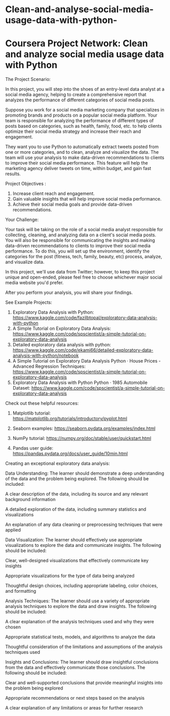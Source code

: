 # Clean-and-analyse-social-media-usage-data-with-python-
# Coursera Project Network: Clean and analyze social media usage data with Python

The Project Scenario: 

In this project, you will step into the shoes of an entry-level data analyst at a social media agency, helping to  create a comprehensive report that analyzes the performance of different categories of social media posts.

Suppose you work for a social media marketing company that specializes in promoting brands and products on a popular social media platform. Your team is responsible for analyzing the performance of different types of posts based on categories, such as health, family, food, etc. to help clients optimize their social media strategy and increase their reach and engagement.  

They want you to use Python to automatically extract tweets posted from one or more categories, and to clean, analyze and visualize the data. The team will use your analysis to  make data-driven recommendations to clients to improve their social media performance. This feature will help the marketing agency deliver tweets on time, within budget, and gain fast results.

Project Objectives :

1. Increase client reach and engagement.
2. Gain valuable insights that will help improve social media performance.
3. Achieve their social media goals and provide data-driven recommendations.


Your Challenge:

Your task will be taking on the role of a social media analyst responsible for collecting, cleaning, and analyzing data on a client's social media posts. You will also be responsible for communicating the insights and making data-driven recommendations to clients to improve their social media performance.  To do this, you will  set up the environment, identify the categories for the post (fitness, tech, family, beauty, etc)  process, analyze, and visualize data.

In this project, we'll use data from Twitter; however, to keep this project unique and open-ended, please feel free to choose whichever major social media website you'd prefer.

After you perform your analysis, you will share your findings.

See Example Projects: 

1. Exploratory Data Analysis with Python: https://www.kaggle.com/code/fazilbtopal/exploratory-data-analysis-with-python
2. A Simple Tutorial on Exploratory Data Analysis: https://www.kaggle.com/code/spscientist/a-simple-tutorial-on-exploratory-data-analysis
3. Detailed exploratory data analysis with python: https://www.kaggle.com/code/ekami66/detailed-exploratory-data-analysis-with-python/notebook
4. A Simple Tutorial on Exploratory Data Analysis
Python · House Prices - Advanced Regression Techniques: https://www.kaggle.com/code/spscientist/a-simple-tutorial-on-exploratory-data-analysis
5. Exploratory Data Analysis with Python
Python · 1985 Automobile Dataset: https://www.kaggle.com/code/spscientist/a-simple-tutorial-on-exploratory-data-analysis

Check out these helpful resources:

1. Matplotlib tutorial: https://matplotlib.org/tutorials/introductory/pyplot.html

2. Seaborn examples: https://seaborn.pydata.org/examples/index.html

3. NumPy tutorial: https://numpy.org/doc/stable/user/quickstart.html

4. Pandas user guide: https://pandas.pydata.org/docs/user_guide/10min.html


Creating an exceptional exploratory data analysis:

Data Understanding: The learner should demonstrate a deep understanding of the data and the problem being explored. The following should be included:

A clear description of the data, including its source and any relevant background information

A detailed exploration of the data, including summary statistics and visualizations

An explanation of any data cleaning or preprocessing techniques that were applied 

Data Visualization: The learner should effectively use appropriate visualizations to explore the data and communicate insights. The following should be included:

Clear, well-designed visualizations that effectively communicate key insights

Appropriate visualizations for the type of data being analyzed

Thoughtful design choices, including appropriate labeling, color choices, and formatting 

Analysis Techniques: The learner should use a variety of appropriate analysis techniques to explore the data and draw insights. The following should be included:

A clear explanation of the analysis techniques used and why they were chosen

Appropriate statistical tests, models, and algorithms to analyze the data

Thoughtful consideration of the limitations and assumptions of the analysis techniques used 

Insights and Conclusions: The learner should draw insightful conclusions from the data and effectively communicate those conclusions. The following should be included:

Clear and well-supported conclusions that provide meaningful insights into the problem being explored

Appropriate recommendations or next steps based on the analysis

A clear explanation of any limitations or areas for further research
